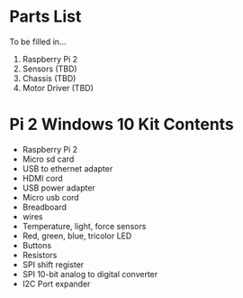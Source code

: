 # Parts List

To be filled in...

1. Raspberry Pi 2
2. Sensors (TBD)
3. Chassis (TBD)
4. Motor Driver (TBD)

# Pi 2 Windows 10 Kit Contents
- Raspberry Pi 2
- Micro sd card
- USB to ethernet adapter
- HDMI cord
- USB power adapter
- Micro usb cord
- Breadboard
- wires
- Temperature, light, force sensors
- Red, green, blue, tricolor LED
- Buttons
- Resistors
- SPI shift register
- SPI 10-bit analog to digital converter
- I2C Port expander

